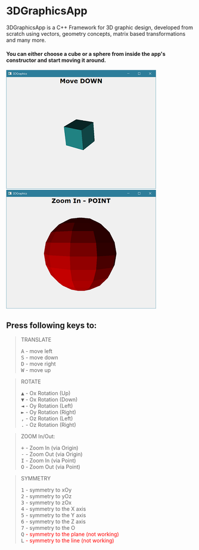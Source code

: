 # 3DGraphicsApp

3DGraphicsApp is a C++ Framework for 3D graphic design, developed from scratch using vectors, geometry concepts, matrix based transformations and many more.

#### You can either choose a cube or a sphere from inside the app's constructor and start moving it around.
![image info](./pictures/app_cube.png)
![image info](./pictures/app_sphere.png)

## Press following keys to:
> TRANSLATE
>
> <kbd>A</kbd> - move left <br>
> <kbd>S</kbd> - move down <br>
> <kbd>D</kbd> - move right <br>
> <kbd>W</kbd> - move up <br>

> ROTATE
>
> <kbd>▲</kbd> - Ox Rotation (Up) <br>
> <kbd>▼</kbd> - Ox Rotation (Down) <br>
> <kbd>◄</kbd> - Oy Rotation (Left) <br>
> <kbd>►</kbd> - Oy Rotation (Right) <br>
> <kbd>,</kbd> - Oz Rotation (Left) <br>
> <kbd>.</kbd> - Oz Rotation (Right) <br>

> ZOOM In/Out:
>
> <kbd>+</kbd> - Zoom In (via Origin) <br>
> <kbd>-</kbd> - Zoom Out (via Origin) <br>
> <kbd>I</kbd> - Zoom In (via Point) <br>
> <kbd>O</kbd> - Zoom Out (via Point) <br>

>SYMMETRY
>
> <kbd>1</kbd> - symmetry to xOy <br>
> <kbd>2</kbd> - symmetry to yOz <br>
> <kbd>3</kbd> - symmetry to zOx <br>
> <kbd>4</kbd> - symmetry to the X axis <br>
> <kbd>5</kbd> - symmetry to the Y axis <br>
> <kbd>6</kbd> - symmetry to the Z axis <br>
> <kbd>7</kbd> - symmetry to the O <br>
> <kbd>Q</kbd><span style="color:red"> - symmetry to the plane (not working) </span> <br>
> <kbd>L</kbd><span style="color:red"> - symmetry to the line (not working) </span>